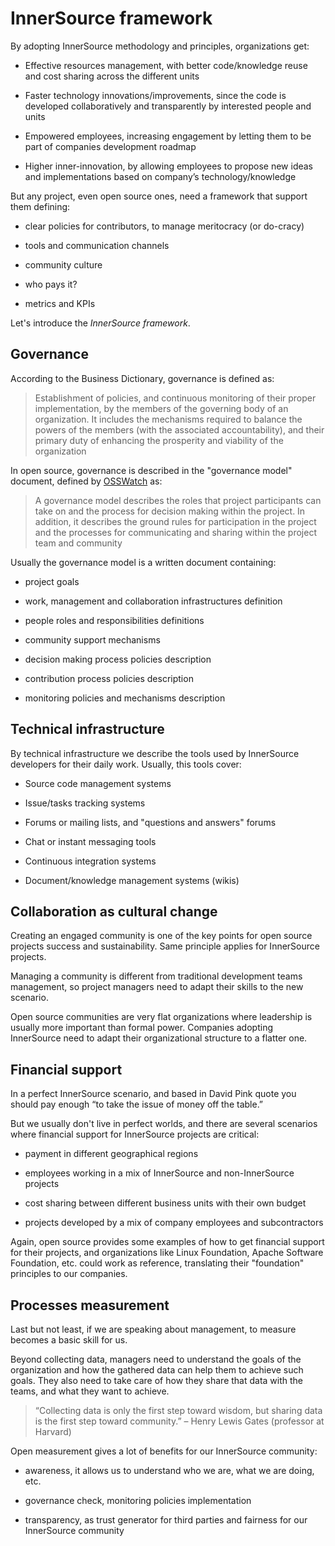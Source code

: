 # InnerSource framework

By adopting InnerSource methodology and principles, organizations get:

-   Effective resources management, with better code/knowledge reuse
    and cost sharing across the different units

-   Faster technology innovations/improvements, since the code is
    developed collaboratively and transparently by interested people and
    units

-   Empowered employees, increasing engagement by letting them to be
    part of companies development roadmap

-   Higher inner-innovation, by allowing employees to propose new ideas
    and implementations based on company’s technology/knowledge

But any project, even open source ones, need a framework
that support them defining:

-   clear policies for contributors, to manage meritocracy (or do-cracy)

-   tools and communication channels

-   community culture

-   who pays it?

-   metrics and KPIs

Let's introduce the *InnerSource framework*.

## Governance

According to the Business Dictionary, governance is defined as:

>Establishment of policies, and continuous monitoring
>of their proper implementation, by the members of the
>governing body of an organization. It includes the
>mechanisms required to balance the powers of the
>members (with the associated accountability), and
>their primary duty of enhancing the prosperity and
>viability of the organization

In open source, governance is described in the "governance
model" document, defined by [OSSWatch](http://oss-watch.ac.uk/resources/governancemodels) as:

>A governance model describes the roles that project participants 
>can take on and the process for decision making within the project. 
>In addition, it describes the ground rules for participation in the 
>project and the processes for communicating and sharing within 
>the project team and community

Usually the governance model is a written document containing:

-  project goals

-  work, management and collaboration infrastructures definition

-  people roles and responsibilities definitions

-  community support mechanisms 

-  decision making process policies description

-  contribution process policies description

-  monitoring policies and mechanisms description

## Technical infrastructure

By technical infrastructure we describe the tools used by InnerSource
developers for their daily work. Usually, this tools cover:

- Source code management systems

- Issue/tasks tracking systems

- Forums or mailing lists, and "questions and answers" forums

- Chat or instant messaging tools

- Continuous integration systems

- Document/knowledge management systems (wikis)

## Collaboration as cultural change

Creating an engaged community is one of the key points for
open source projects success and sustainability. Same
principle applies for InnerSource projects.

Managing a community is different from traditional development teams 
management, so project managers need to adapt their skills
to the new scenario.

Open source communities are very flat organizations where
leadership is usually more important than formal power. 
Companies adopting InnerSource need to adapt their 
organizational structure to a flatter one.

## Financial support

In a perfect InnerSource scenario, and based in David Pink quote 
you should pay enough “to take the issue of money off the table.”

But we usually don't live in perfect worlds, and there are several
scenarios where financial support for InnerSource projects are critical:

- payment in different geographical regions

- employees working in a mix of InnerSource and non-InnerSource projects

- cost sharing between different business units with their own budget

- projects developed by a mix of company employees and subcontractors

Again, open source provides some examples of how to
get financial support for their projects, and 
organizations like Linux Foundation, Apache Software Foundation, etc.
could work as reference, translating their "foundation"
principles to our companies.

## Processes measurement 

Last but not least, if we are speaking about management, to measure becomes
a basic skill for us.

Beyond collecting data, managers need to understand the goals of the organization
and how the gathered data can help them to achieve such goals. They also
need to take care of how they share that data
with the teams, and what they want to achieve.

>“Collecting data is only the first step toward wisdom, but sharing data
>is the first step toward community.” – Henry Lewis Gates (professor at
>Harvard)

Open measurement gives a lot of benefits for our InnerSource community:

- awareness, it allows us to understand who we are, what we are doing, etc.

- governance check, monitoring policies implementation

- transparency, as trust generator for third parties and fairness
  for our InnerSource community
